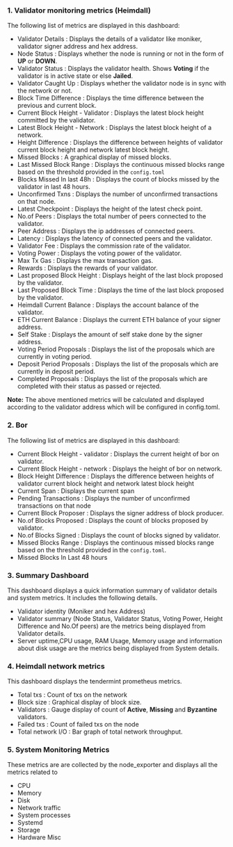 ### 1. Validator monitoring metrics (Heimdall)
The following list of metrics are displayed in this dashboard:

- Validator Details :  Displays the details of a validator like moniker, validator signer address and hex address.
- Node Status :  Displays whether the node is running or not in the form of **UP** or **DOWN**.
- Validator Status :  Displays the validator health. Shows **Voting** if the validator is in active state or else **Jailed**.
- Validator Caught Up : Displays whether the validator node is in sync with the network or not.
- Block Time Difference : Displays the time difference between the previous and current block.
- Current Block Height - Validator : Displays the latest block height committed by the validator.
- Latest Block Height - Network :  Displays the latest block height of a network.
- Height Difference : Displays the difference between heights of validator current block height and network latest block height.
- Missed Blocks : A graphical display of missed blocks.
- Last Missed Block Range : Displays the continuous missed blocks range based on the threshold provided in the `config.toml`
- Blocks Missed In last 48h : Displays the count of blocks missed by the validator in last 48 hours.
- Unconfirmed Txns : Displays the number of unconfirmed transactions on that node.
- Latest Checkpoint : Displays the height of the latest check point.
- No.of Peers : Displays the total number of peers connected to the validator.
- Peer Address : Displays the ip addresses of connected peers.
- Latency : Displays the latency of connected peers and the validator.
- Validator Fee : Displays the commission rate of the validator.
- Voting Power : Displays the voting power of the validator.
- Max Tx Gas : Displays the max transaction gas.
- Rewards : Displays the rewards of your validator.
- Last proposed Block Height : Displays height of the last block proposed by the validator.
- Last Proposed Block Time : Displays the time of the last block proposed by the validator.
- Heimdall Current Balance : Displays the account balance of the validator.
- ETH Current Balance : Displays the current ETH balance of your signer address.
- Self Stake : Displays the amount of self stake done by the signer address.
- Voting Period Proposals : Displays the list of the proposals which are currently in voting period.
- Deposit Period Proposals : Displays the list of the proposals which are currently in deposit period.
- Completed Proposals : Displays the list of the proposals which are completed with their status as passed or rejected.


**Note:** The above mentioned metrics will be calculated and displayed according to the validator address which will be configured in config.toml.

### 2. Bor
The following list of metrics are displayed in this dashboard:

- Current Block Height - validator : Displays the current height of bor on validator.
- Current Block Height - network : Displays the  height of bor on network. 
- Block Height Difference : Displays the difference between heights of validator current block height and network latest block height
- Current Span : Displays the current span
- Pending Transactions : Displays the number of unconfirmed transactions on that node
- Current Block Proposer : Displays the signer address of block producer.  
- No.of Blocks Proposed : Displays the count of blocks proposed by validator. 
- No.of Blocks Signed : Displays the count of blocks signed by validator.
- Missed Blocks Range : Displays the continuous missed blocks range based on the threshold provided in the `config.toml`.
- Missed Blocks In Last 48 hours 

### 3. Summary Dashboard
This dashboard displays a quick information summary of validator details and system metrics. It includes the following details.

- Validator identity (Moniker and hex Address)
- Validator summary (Node Status, Validator Status, Voting Power, Height Difference and No.Of peers) are the metrics being displayed from Validator details.
- Server uptime,CPU usage, RAM Usage, Memory usage and information about disk usage are the metrics being displayed from System details.
 
### 4. Heimdall network metrics

This dashboard displays the tendermint prometheus metrics.

 - Total txs : Count of txs on the network
 - Block size : Graphical display of block size.
 - Validators : Gauge display of count of **Active**, **Missing** and **Byzantine** validators.
 - Failed txs : Count of failed txs on the node
 - Total network I/O : Bar graph of total network throughput. 
### 5. System Monitoring Metrics
These metrics are are collected by the node_exporter and displays all the metrics related to 
 
 - CPU
 - Memory
 - Disk
 - Network traffic
 - System processes
 - Systemd
 - Storage
 - Hardware Misc
 
 

